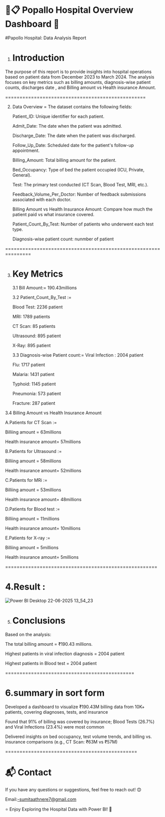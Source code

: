 # 🏥📋 Popallo Hospital Overview Dashboard 🧾

#Papollo Hospital: Data Analysis Report

1. Introduction
   =

The purpose of this report is to provide insights into hospital operations based on patient data from December 2023 to March 2024.
The analysis focuses on key metrics such as billing amounts, diagnosis-wise patient counts, discharges date , and Billing amount vs Health insurance Amount.

=================================================

2. Data Overview
=
   The dataset contains the following fields:

   Patient_ID: Unique identifier for each patient.

   Admit_Date: The date when the patient was admitted.

   Discharge_Date: The date when the patient was discharged.

   Follow_Up_Date:	Scheduled date for the patient's follow-up appointment.

   Billing_Amount: Total billing amount for the patient.

   Bed_Occupancy: Type of bed the patient occupied (ICU, Private, General).

   Test: The primary test conducted (CT Scan, Blood Test, MRI, etc.).

   Feedback_Volume_Per_Doctor: Number of feedback submissions associated with each doctor.

   Billing Amount vs Health Insurance Amount: Compare how much the patient paid vs what insurance covered.

   Patient_Count_By_Test: Number of patients who underwent each test type.

   Diagnosis-wise patient count: nunmber of patient 

===============================================================

3. Key Metrics
   =
   3.1 Bill Amount:= 190.43millions

   
   3.2 Patient_Count_By_Test :=
 
   Blood Test: 2236 patient
 
   MRI: 1789 patients
 
   CT Scan: 85 patients
 
   Ultrasound: 895 patient
 
   X-Ray: 895 patient

   3.3 Diagnosis-wise Patient count:=
    Viral Infection : 2004 patient

    Flu: 1717 patient
   
    Malaria: 1431 patient

   Typhoid: 1145 patient
   
    Pneumonia: 573 patient
   
    Fracture: 287 patient

  3.4 Billing Amount vs Health Insurance Amount
  
  A.Patients for CT Scan :=
  
  Billiing amount = 63millions
  
  Health insurance amount= 57millions
  

  B.Patients for Ultrasound :=
  
  Billiing amount = 58millions
  
  Health insurance amount= 52millions

  C.Patients for MRi :=
  
  Billiing amount = 53millions
  
  Health insurance amount= 48millions
  

D.Patients for Blood test :=

  Billiing amount = 11millions
  
  Health insurance amount= 10millions
  

E.Patients for X-ray :=

  Billiing amount = 5millions
  
  Health insurance amount= 5millions
  
=====================================================

4.Result : 
  =
![Power BI Desktop 22-06-2025 13_54_23](https://github.com/user-attachments/assets/5339cc5c-cd7d-458a-afbf-3b2236b2ebb0)


5. Conclusions
   =
Based on the analysis:

   The total billing amount =  ₹190.43 millions.

   Highest patients in viral infection diagnosis = 2004 patient

   Highest patients in Blood test = 2004 patient

 =============================================
 
6.summary in sort form 
=
Developed a dashboard to visualize ₹190.43M billing data from 10K+ patients, covering diagnoses, tests, and insurance 

Found that 91% of billing was covered by insurance; Blood Tests (26.7%) and Viral Infections (23.4%) were most common 

Delivered insights on bed occupancy, test volume trends, and billing vs. insurance comparisons (e.g., CT Scan: ₹63M vs ₹57M) 

==============================================

📬 Contact
=
If you have any questions or suggestions, feel free to reach out! 😊

Email:-sumitaathnere7@gmail.com

⭐ Enjoy Exploring the Hospital Data with Power BI! 🚀

  
